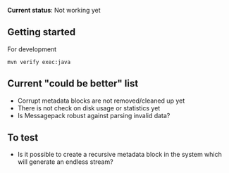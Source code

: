 **Current status**: Not working yet


Getting started
---------------
For development

    mvn verify exec:java


Current "could be better" list
------------------------------

 - Corrupt metadata blocks are not removed/cleaned up yet
 - There is not check on disk usage or statistics yet
 - Is Messagepack robust against parsing invalid data?


To test
-------
 - Is it possible to create a recursive metadata block in the system which will generate an endless stream?
